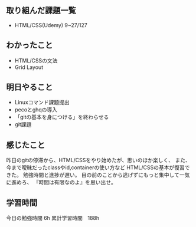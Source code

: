 ## 取り組んだ課題一覧
- HTML/CSS(Udemy) 9~27/127

## わかったこと
- HTML/CSSの文法
- Grid Layout

## 明日やること
- Linuxコマンド課題提出
- pecoとghqの導入
- 「gitの基本を身につける」を終わらせる
- git課題

## 感じたこと
昨日のgitの停滞から、HTML/CSSをやり始めたが、思いのほか楽しく、
また、今まで曖昧だったclassやid,containerの使い方など
HTML/CSSの基本が復習できた。
勉強時間と進捗が遅い。
目の前のことから逃げずにもっと集中して一気に進めろ、
『時間は有限なのよ』を思い出せ。

## 学習時間
今日の勉強時間 6h
累計学習時間　188h

